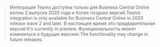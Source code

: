 > <span data-ttu-id="fa87b-101">Интеграция Teams доступна только для Business Central Online волны 2 выпуска 2020 года и более поздних версий.</span><span class="sxs-lookup"><span data-stu-id="fa87b-101">Teams integration is only available for Business Central Online in 2020 release wave 2 and later.</span></span> <span data-ttu-id="fa87b-102">В настоящее время это предварительная версия.</span><span class="sxs-lookup"><span data-stu-id="fa87b-102">It's currently in preview.</span></span> <span data-ttu-id="fa87b-103">Функциональность может измениться в будущих версиях.</span><span class="sxs-lookup"><span data-stu-id="fa87b-103">The functionality may change in future releases.</span></span>